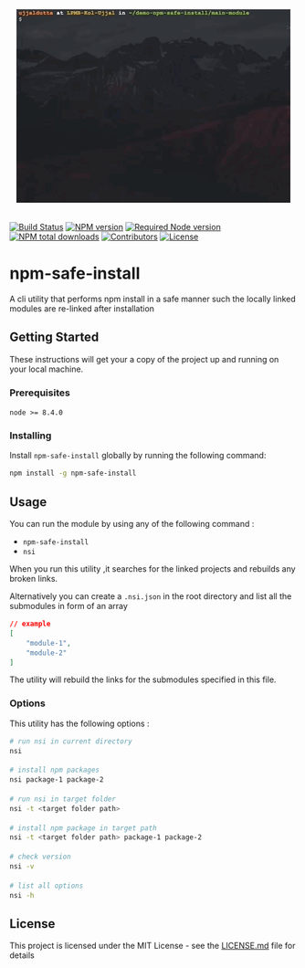 <p align="center">
  <img src="https://raw.githubusercontent.com/UD-UD/npm-safe-install/master/demo.gif" alt="Safe npm install">
    <br>
    <br>
</p>

[![Build Status](https://travis-ci.org/UD-UD/npm-safe-install.svg?branch=develop)](https://travis-ci.org/UD-UD/npm-safe-install)
[![NPM version](https://img.shields.io/npm/v/npm-safe-install.svg)](https://www.npmjs.com/package/npm-safe-install)
[![Required Node version](https://img.shields.io/node/v/npm-safe-install.svg)](https://www.npmjs.com/package/npm-safe-install)
[![NPM total downloads](https://img.shields.io/npm/dt/npm-safe-install.svg)](https://www.npmjs.com/package/npm-safe-install)
[![Contributors](https://img.shields.io/github/contributors/UD-UD/npm-safe-install.svg)](https://github.com/UD-UD/npm-safe-install/graphs/contributors)
[![License](https://img.shields.io/github/license/UD-UD/npm-safe-install.svg)](https://github.com/UD-UD/npm-safe-install/blob/master/LICENSE)

# npm-safe-install

A cli utility that performs npm install in a safe manner such the locally linked modules are re-linked after installation

## Getting Started

These instructions will get your a copy of the project up and running on your local machine.

### Prerequisites

```
node >= 8.4.0
```

### Installing

Install `npm-safe-install` globally by running the following command:

```bash
npm install -g npm-safe-install
```

## Usage
You can run the module by using any of the following command : 
* `npm-safe-install`
* `nsi`

When you run this utility ,it searches for the linked projects and rebuilds any broken links.

Alternatively you can create a `.nsi.json` in the root directory and list all the submodules in form of an array 

```json
// example
[
    "module-1",
    "module-2"
]
```
The utility will rebuild the links for the submodules specified in this file.

### Options 
This utility has the following options :

```bash
# run nsi in current directory
nsi

# install npm packages
nsi package-1 package-2

# run nsi in target folder
nsi -t <target folder path>

# install npm package in target path
nsi -t <target folder path> package-1 package-2

# check version
nsi -v

# list all options
nsi -h 
```

## License

This project is licensed under the MIT License - see the [LICENSE.md](LICENSE.md) file for details
